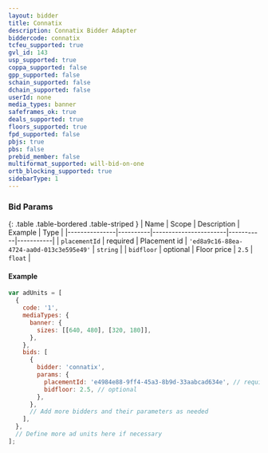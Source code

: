```yaml
---
layout: bidder
title: Connatix
description: Connatix Bidder Adapter
biddercode: connatix
tcfeu_supported: true
gvl_id: 143
usp_supported: true
coppa_supported: false
gpp_supported: false
schain_supported: false
dchain_supported: false
userId: none
media_types: banner
safeframes_ok: true
deals_supported: true
floors_supported: true
fpd_supported: false
pbjs: true
pbs: false
prebid_member: false
multiformat_supported: will-bid-on-one
ortb_blocking_supported: true
sidebarType: 1
---
```


### Bid Params

{: .table .table-bordered .table-striped }
| Name          | Scope    | Description           | Example   | Type      |
|---------------|----------|-----------------------|-----------|-----------|
| `placementId`      | required | Placement id         | `'ed8a9c16-88ea-4724-aa0d-013c3e595e49'`    | `string` |
| `bidfloor`      | optional | Floor price         | `2.5`    | `float` |

#### Example

```js
var adUnits = [
  {
    code: '1',
    mediaTypes: {
      banner: {
        sizes: [[640, 480], [320, 180]],
      },
    },
    bids: [
      {
        bidder: 'connatix',
        params: {
          placementId: 'e4984e88-9ff4-45a3-8b9d-33aabcad634e', // required
          bidfloor: 2.5, // optional
        },
      },
      // Add more bidders and their parameters as needed
    ],
  },
  // Define more ad units here if necessary
];
```
